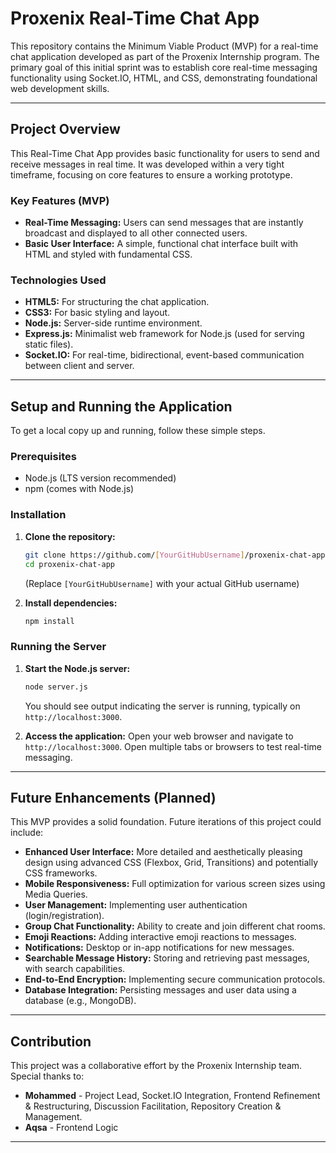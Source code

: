 # Proxenix Real-Time Chat App

This repository contains the Minimum Viable Product (MVP) for a real-time chat application developed as part of the Proxenix Internship program. The primary goal of this initial sprint was to establish core real-time messaging functionality using Socket.IO, HTML, and CSS, demonstrating foundational web development skills.

-----

## Project Overview

This Real-Time Chat App provides basic functionality for users to send and receive messages in real time. It was developed within a very tight timeframe, focusing on core features to ensure a working prototype.

### Key Features (MVP)

  * **Real-Time Messaging:** Users can send messages that are instantly broadcast and displayed to all other connected users.
  * **Basic User Interface:** A simple, functional chat interface built with HTML and styled with fundamental CSS.

### Technologies Used

  * **HTML5:** For structuring the chat application.
  * **CSS3:** For basic styling and layout.
  * **Node.js:** Server-side runtime environment.
  * **Express.js:** Minimalist web framework for Node.js (used for serving static files).
  * **Socket.IO:** For real-time, bidirectional, event-based communication between client and server.

-----

## Setup and Running the Application

To get a local copy up and running, follow these simple steps.

### Prerequisites

  * Node.js (LTS version recommended)
  * npm (comes with Node.js)

### Installation

1.  **Clone the repository:**

    ```bash
    git clone https://github.com/[YourGitHubUsername]/proxenix-chat-app.git
    cd proxenix-chat-app
    ```

    (Replace `[YourGitHubUsername]` with your actual GitHub username)

2.  **Install dependencies:**

    ```bash
    npm install
    ```

### Running the Server

1.  **Start the Node.js server:**

    ```bash
    node server.js
    ```

    You should see output indicating the server is running, typically on `http://localhost:3000`.

2.  **Access the application:**
    Open your web browser and navigate to `http://localhost:3000`. Open multiple tabs or browsers to test real-time messaging.

-----

## Future Enhancements (Planned)

This MVP provides a solid foundation. Future iterations of this project could include:

  * **Enhanced User Interface:** More detailed and aesthetically pleasing design using advanced CSS (Flexbox, Grid, Transitions) and potentially CSS frameworks.
  * **Mobile Responsiveness:** Full optimization for various screen sizes using Media Queries.
  * **User Management:** Implementing user authentication (login/registration).
  * **Group Chat Functionality:** Ability to create and join different chat rooms.
  * **Emoji Reactions:** Adding interactive emoji reactions to messages.
  * **Notifications:** Desktop or in-app notifications for new messages.
  * **Searchable Message History:** Storing and retrieving past messages, with search capabilities.
  * **End-to-End Encryption:** Implementing secure communication protocols.
  * **Database Integration:** Persisting messages and user data using a database (e.g., MongoDB).

-----

## Contribution

This project was a collaborative effort by the Proxenix Internship team. Special thanks to:

  * **Mohammed** - Project Lead, Socket.IO Integration, Frontend Refinement & Restructuring, Discussion Facilitation, Repository Creation & Management.
  * **Aqsa** - Frontend Logic

-----
